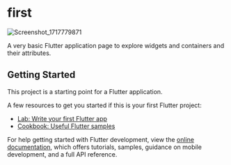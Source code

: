 # first

![Screenshot_1717779871](https://github.com/tanishaa-p/first/assets/143655963/cecc50b5-bede-4e0b-b990-f9bd29ba2e4c)



A very basic Flutter application page to explore widgets and containers and their attributes. 

## Getting Started

This project is a starting point for a Flutter application.

A few resources to get you started if this is your first Flutter project:

- [Lab: Write your first Flutter app](https://docs.flutter.dev/get-started/codelab)
- [Cookbook: Useful Flutter samples](https://docs.flutter.dev/cookbook)

For help getting started with Flutter development, view the
[online documentation](https://docs.flutter.dev/), which offers tutorials,
samples, guidance on mobile development, and a full API reference.
